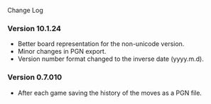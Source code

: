 Change Log

### Version 10.1.24 ###
  * Better board representation for the non-unicode version.
  * Minor changes in PGN export.
  * Version number format changed to the inverse date (yyyy.m.d).

### Version 0.7.010 ###
  * After each game saving the history of the moves as a PGN file.